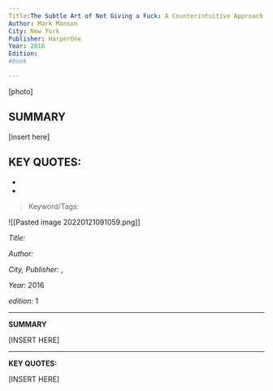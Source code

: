 ```yaml
---
Title:The Subtle Art of Not Giving a Fuck: A Counterintuitive Approach to Living a Good Life
Author: Mark Manson
City: New York
Publisher: HarperOne
Year: 2016
Edition:
#book

---
```

[photo]
## SUMMARY
[insert here]

## KEY QUOTES:
- 
- 

> Keyword/Tags: 

![[Pasted image 20220121091059.png]]
 
_Title:_

_Author:_

_City, Publisher:_
, 

_Year:_
2016

_edition:_
1

---
**SUMMARY**

[INSERT HERE]



---
**KEY QUOTES:**

[INSERT HERE]